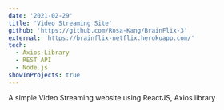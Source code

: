 ```yaml
---
date: '2021-02-29'
title: 'Video Streaming Site'
github: 'https://github.com/Rosa-Kang/BrainFlix-3'
external: 'https://brainflix-netflix.herokuapp.com/'
tech:
  - Axios-Library
  - REST API
  - Node.js
showInProjects: true
---
```


A simple Video Streaming website using ReactJS, Axios library
